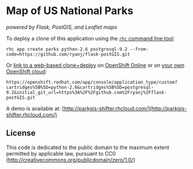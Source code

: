 # Map of US National Parks
*powered by Flask, PostGIS, and Leaflet maps*

To deploy a clone of this application using the [`rhc` command line tool](http://rubygems.org/gems/rhc):

    rhc app create parks python-2.6 postgresql-9.2 --from-code=https://github.com/ryanj/flask-postGIS.git
    
Or [link to a web-based clone+deploy](https://openshift.redhat.com/app/console/application_type/custom?cartridges%5B%5D=python-2.6&cartridges%5B%5D=postgresql-9.2&initial_git_url=https%3A%2F%2Fgithub.com%2Fryanj%2Fflask-postGIS.git) on [OpenShift Online](http://OpenShift.com) or on [your own OpenShift cloud](http://openshift.github.io): 

    https://openshift.redhat.com/app/console/application_type/custom?cartridges%5B%5D=python-2.6&cartridges%5B%5D=postgresql-9.2&initial_git_url=https%3A%2F%2Fgithub.com%2Fryanj%2Fflask-postGIS.git

A demo is available at: [http://parkgis-shifter.rhcloud.com/](http://parkgis-shifter.rhcloud.com/)

## License
This code is dedicated to the public domain to the maximum extent permitted by applicable law, pursuant to CC0 (http://creativecommons.org/publicdomain/zero/1.0/)
